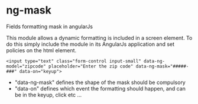 # ng-mask
Fields formatting mask in angularJs

This module allows a dynamic formatting is included in a screen element.
To do this simply include the module in its AngularJs application and set policies on the html element.

```
<input type="text" class="form-control input-small" data-ng-model="zipcode" placeholder="Enter the zip code" data-ng-mask="#####-###" data-on="keyup">
```

* "data-ng-mask" defines the shape of the mask should be compulsory
* "data-on" defines which event the formatting should happen, and can be in the keyup, click etc ...
